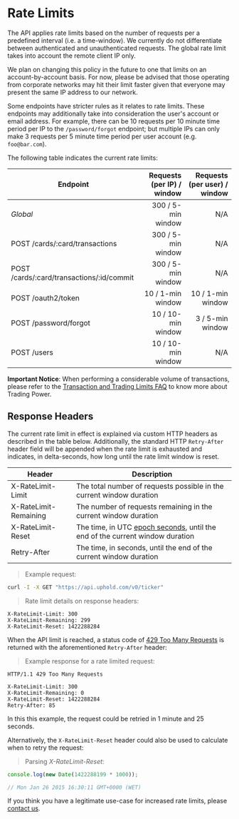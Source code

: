 # Rate Limits
The API applies rate limits based on the number of requests per a predefined interval (i.e. a time-window). We currently do not differentiate between authenticated and unauthenticated requests. The global rate limit takes into account the remote client IP only.

We plan on changing this policy in the future to one that limits on an account-by-account basis. For now, please be advised that those operating from corporate networks may hit their limit faster given that everyone may present the same IP address to our network.

Some endpoints have stricter rules as it relates to rate limits. These endpoints may additionally take into consideration the user's account or email address. For example, there can be 10 requests per 10 minute time period per IP to the `/password/forgot` endpoint; but multiple IPs can only make 3 requests per 5 minute time period per user account (e.g. `foo@bar.com`).

The following table indicates the current rate limits:

Endpoint                                  | Requests (per IP) / window | Requests (per user) / window
----------------------------------------- | -------------------------: | ---------------------------:
*Global*                                  |         300 / 5-min window |                          N/A
POST /cards/:card/transactions            |         300 / 5-min window |                          N/A
POST /cards/:card/transactions/:id/commit |         300 / 5-min window |                          N/A
POST /oauth2/token                        |          10 / 1-min window |            10 / 1-min window
POST /password/forgot                     |         10 / 10-min window |             3 / 5-min window
POST /users                               |         10 / 10-min window |                          N/A

<aside class="notice">
  <strong>Important Notice</strong>: When performing a considerable volume of transactions, please refer to the <a href="https://support.uphold.com/hc/en-us/articles/206118653-Transaction-Trading-Limits">Transaction and Trading Limits FAQ</a> to know more about Trading Power.
</aside>

## Response Headers
The current rate limit in effect is explained via custom HTTP headers as described in the table below. Additionally, the standard HTTP `Retry-After` header field will be appended when the rate limit is exhausted and indicates, in delta-seconds, how long until the rate limit window is reset.

Header                | Description
--------------------- | ----------------------------------------------------------------------------------------------------------------------
X-RateLimit-Limit     | The total number of requests possible in the current window duration
X-RateLimit-Remaining | The number of requests remaining in the current window duration
X-RateLimit-Reset     | The time, in UTC [epoch seconds](http://en.wikipedia.org/wiki/Unix_time), until the end of the current window duration
Retry-After           | The time, in seconds, until the end of the current window duration

> Example request:

```bash
curl -I -X GET "https://api.uphold.com/v0/ticker"
```

> Rate limit details on response headers:

```
X-RateLimit-Limit: 300
X-RateLimit-Remaining: 299
X-RateLimit-Reset: 1422288284
```

When the API limit is reached, a status code of [429 Too Many Requests](http://tools.ietf.org/html/rfc6585#section-4) is returned with the aforementioned `Retry-After` header:

> Example response for a rate limited request:

```
HTTP/1.1 429 Too Many Requests

X-RateLimit-Limit: 300
X-RateLimit-Remaining: 0
X-RateLimit-Reset: 1422288284
Retry-After: 85
```

In this this example, the request could be retried in 1 minute and 25 seconds.

Alternatively, the `X-RateLimit-Reset` header could also be used to calculate when to retry the request:

> Parsing _X-RateLimit-Reset_:

```js
console.log(new Date(1422288199 * 1000));

// Mon Jan 26 2015 16:30:11 GMT+0000 (WET)
```

If you think you have a legitimate use-case for increased rate limits, please [contact us](/#support).
